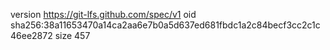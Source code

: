 version https://git-lfs.github.com/spec/v1
oid sha256:38a11653470a14ca2aa6e7b0a5d637ed681fbdc1a2c84becf3cc2c1c46ee2872
size 457
